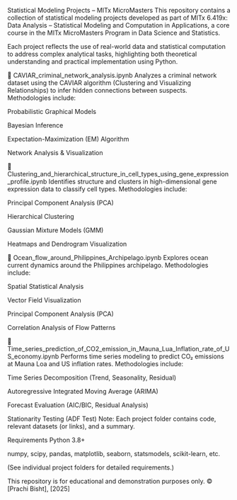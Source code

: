 Statistical Modeling Projects – MITx MicroMasters
This repository contains a collection of statistical modeling projects developed as part of MITx 6.419x: Data Analysis – Statistical Modeling and Computation in Applications, a core course in the MITx MicroMasters Program in Data Science and Statistics.

Each project reflects the use of real-world data and statistical computation to address complex analytical tasks, highlighting both theoretical understanding and practical implementation using Python.

📁 CAVIAR_criminal_network_analysis.ipynb
Analyzes a criminal network dataset using the CAVIAR algorithm (Clustering and Visualizing Relationships) to infer hidden connections between suspects. Methodologies include:

Probabilistic Graphical Models

Bayesian Inference

Expectation-Maximization (EM) Algorithm

Network Analysis & Visualization

📁 Clustering_and_hierarchical_structure_in_cell_types_using_gene_expression_profile.ipynb
Identifies structure and clusters in high-dimensional gene expression data to classify cell types. Methodologies include:

Principal Component Analysis (PCA)

Hierarchical Clustering

Gaussian Mixture Models (GMM)

Heatmaps and Dendrogram Visualization

📁 Ocean_flow_around_Philippines_Archipelago.ipynb
Explores ocean current dynamics around the Philippines archipelago. Methodologies include:

Spatial Statistical Analysis

Vector Field Visualization

Principal Component Analysis (PCA)

Correlation Analysis of Flow Patterns

📁 Time_series_prediction_of_CO2_emission_in_Mauna_Lua_Inflation_rate_of_US_economy.ipynb
Performs time series modeling to predict CO₂ emissions at Mauna Loa and US inflation rates. Methodologies include:

Time Series Decomposition (Trend, Seasonality, Residual)

Autoregressive Integrated Moving Average (ARIMA)

Forecast Evaluation (AIC/BIC, Residual Analysis)

Stationarity Testing (ADF Test)
Note: Each project folder contains code, relevant datasets (or links), and a summary.

Requirements
Python 3.8+

numpy, scipy, pandas, matplotlib, seaborn, statsmodels, scikit-learn, etc.

(See individual project folders for detailed requirements.)

This repository is for educational and demonstration purposes only. © [Prachi Bisht], [2025]